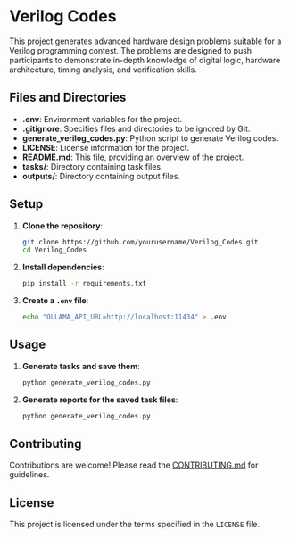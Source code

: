 # Verilog Codes

This project generates advanced hardware design problems suitable for a Verilog programming contest. The problems are designed to push participants to demonstrate in-depth knowledge of digital logic, hardware architecture, timing analysis, and verification skills.


## Files and Directories

- **.env**: Environment variables for the project.
- **.gitignore**: Specifies files and directories to be ignored by Git.
- **generate_verilog_codes.py**: Python script to generate Verilog codes.
- **LICENSE**: License information for the project.
- **README.md**: This file, providing an overview of the project.
- **tasks/**: Directory containing task files.
- **outputs/**: Directory containing output files.

## Setup

1. **Clone the repository**:
    ```sh
    git clone https://github.com/yourusername/Verilog_Codes.git
    cd Verilog_Codes
    ```

2. **Install dependencies**:
    ```sh
    pip install -r requirements.txt
    ```

3. **Create a `.env` file**:
    ```sh
    echo "OLLAMA_API_URL=http://localhost:11434" > .env
    ```

## Usage

1. **Generate tasks and save them**:
    ```sh
    python generate_verilog_codes.py
    ```

2. **Generate reports for the saved task files**:
    ```sh
    python generate_verilog_codes.py
    ```

## Contributing

Contributions are welcome! Please read the [CONTRIBUTING.md](CONTRIBUTING.md) for guidelines.

## License

This project is licensed under the terms specified in the `LICENSE` file.